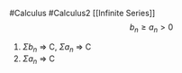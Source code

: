 #Calculus #Calculus2 [[Infinite Series]]
$$b_n \geq a_n > 0$$
1. $\Sigma b_n$ => C, $\Sigma a_n$ => C
2. $\Sigma a_n$ => C